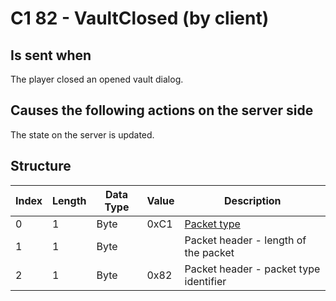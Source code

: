 # C1 82 - VaultClosed (by client)

## Is sent when

The player closed an opened vault dialog.

## Causes the following actions on the server side

The state on the server is updated.

## Structure

| Index | Length | Data Type | Value | Description |
|-------|--------|-----------|-------|-------------|
| 0 | 1 |   Byte   | 0xC1  | [Packet type](PacketTypes.md) |
| 1 | 1 |    Byte   |      | Packet header - length of the packet |
| 2 | 1 |    Byte   | 0x82  | Packet header - packet type identifier |